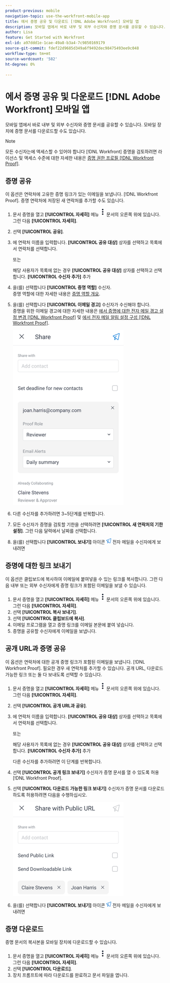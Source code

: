 ```yaml
---
product-previous: mobile
navigation-topic: use-the-workfront-mobile-app
title: 에서 증명 공유 및 다운로드 [!DNL Adobe Workfront] 모바일 앱
description: 모바일 앱에서 바로 내부 및 외부 수신자와 증명 문서를 공유할 수 있습니다. 모바일 장치에 증명 문서를 다운로드할 수도 있습니다.
author: Lisa
feature: Get Started with Workfront
exl-id: a97ddd1e-1cae-49a8-b3a4-7c9850169179
source-git-commit: fdef22d9685d349a6f9492dec98475493ee9c048
workflow-type: tm+mt
source-wordcount: '582'
ht-degree: 0%

---
```


# 에서 증명 공유 및 다운로드 [!DNL Adobe Workfront] 모바일 앱

모바일 앱에서 바로 내부 및 외부 수신자와 증명 문서를 공유할 수 있습니다. 모바일 장치에 증명 문서를 다운로드할 수도 있습니다.

>[!NOTE]
>
>모든 수신자는에 액세스할 수 있어야 합니다 [!DNL Workfront] 증명을 검토하려면 라이선스 및 액세스 수준에 대한 자세한 내용은 [증명 권한 프로필 [!DNL Workfront Proof]](../../../workfront-proof/wp-acct-admin/account-settings/proof-perm-profiles-in-wp.md).

## 증명 공유

이 옵션은 연락처에 고유한 증명 링크가 있는 이메일을 보냅니다. [!DNL Workfront Proof]. 증명 연락처에 저장된 새 연락처를 추가할 수도 있습니다.

1. 문서 증명을 열고 **[!UICONTROL 자세히]** 메뉴 ![추가 메뉴](assets/mobile-verticalmoremenu-20x33.png) 문서의 오른쪽 위에 있습니다. 그런 다음 **[!UICONTROL 자세히]**.
1. 선택 **[!UICONTROL 공유]**.
1. 에 연락처 이름을 입력합니다. **[!UICONTROL 공유 대상]** 상자를 선택하고 목록에서 연락처를 선택합니다.

   또는

   해당 사용자가 목록에 없는 경우 **[!UICONTROL 공유 대상]** 상자를 선택하고 선택합니다. **[!UICONTROL 수신자 추가]** 추가

1. 을(를) 선택합니다 **[!UICONTROL 증명 역할]** 수신자.\
   증명 역할에 대한 자세한 내용은 [증명 역할 개요](../../../review-and-approve-work/proofing/proofing-overview/proof-roles.md).
1. 을(를) 선택합니다 **[!UICONTROL 이메일 경고]** 수신자가 수신해야 합니다.\
   증명을 위한 이메일 경고에 대한 자세한 내용은 [에서 증명에 대한 전자 메일 경고 설정 변경 [!DNL Workfront Proof]](../../../workfront-proof/wp-emailsntfctns/email-alerts/change-email-alert-settings-wp.md) 및 [에서 전자 메일 알림 설정 구성 [!DNL Workfront Proof]](../../../workfront-proof/wp-emailsntfctns/email-alerts/config-email-notification-settings-wp.md).

   ![공유 화면](assets/mobile-shareproof-350x551.png)

1. 다른 수신자를 추가하려면 3~5단계를 반복합니다.
1. 모든 수신자가 증명을 검토할 기한을 선택하려면 **[!UICONTROL 새 연락처의 기한 설정]**. 그런 다음 달력에서 날짜를 선택합니다.
1. 을(를) 선택합니다 **[!UICONTROL 보내기]** 아이콘 ![보내기 아이콘](assets/mobile-send-icon-25x26.png) 전자 메일을 수신자에게 보내려면

## 증명에 대한 링크 보내기

이 옵션은 클립보드에 복사하여 이메일에 붙여넣을 수 있는 링크를 복사합니다. 그런 다음 내부 또는 외부 수신자에게 증명 링크가 포함된 이메일을 보낼 수 있습니다.

1. 문서 증명을 열고 **[!UICONTROL 자세히]** 메뉴 ![추가 메뉴](assets/mobile-verticalmoremenu-20x33.png) 문서의 오른쪽 위에 있습니다. 그런 다음 **[!UICONTROL 자세히]**.
1. 선택 **[!UICONTROL 복사 보내기]**.
1. 선택 **[!UICONTROL 클립보드에 복사]**.
1. 이메일 프로그램을 열고 증명 링크를 이메일 본문에 붙여 넣습니다.
1. 증명을 공유할 수신자에게 이메일을 보냅니다.

## 공개 URL과 증명 공유

이 옵션은 연락처에 대한 공개 증명 링크가 포함된 이메일을 보냅니다. [!DNL Workfront Proof]. 필요한 경우 새 연락처를 추가할 수 있습니다. 공개 URL, 다운로드 가능한 링크 또는 둘 다 보내도록 선택할 수 있습니다.

1. 문서 증명을 열고 **[!UICONTROL 자세히]** 메뉴 ![추가 메뉴](assets/mobile-verticalmoremenu-20x33.png) 문서의 오른쪽 위에 있습니다. 그런 다음 **[!UICONTROL 자세히]**.
1. 선택 **[!UICONTROL 공개 URL과 공유]**.
1. 에 연락처 이름을 입력합니다. **[!UICONTROL 공유 대상]** 상자를 선택하고 목록에서 연락처를 선택합니다.

   또는

   해당 사용자가 목록에 없는 경우 **[!UICONTROL 공유 대상]** 상자를 선택하고 선택합니다. **[!UICONTROL 수신자 추가]** 추가

   다른 수신자를 추가하려면 이 단계를 반복합니다.

1. 선택 **[!UICONTROL 공개 링크 보내기]** 수신자가 증명 문서를 열 수 있도록 허용 [!DNL Workfront Proof].
1. 선택 **[!UICONTROL 다운로드 가능한 링크 보내기]** 수신자가 증명 문서를 다운로드하도록 허용하려면 다음을 수행하십시오.

   ![[!UICONTROL 공개 URL과 공유 화면]](assets/mobile-sharepublicurl-proof-350x296.png)

1. 을(를) 선택합니다 **[!UICONTROL 보내기]** 아이콘 ![보내기 아이콘](assets/mobile-send-icon-25x26.png) 전자 메일을 수신자에게 보내려면

## 증명 다운로드

증명 문서의 복사본을 모바일 장치에 다운로드할 수 있습니다.

1. 문서 증명을 열고 **[!UICONTROL 자세히]** 메뉴 ![추가 메뉴](assets/mobile-verticalmoremenu-20x33.png) 문서의 오른쪽 위에 있습니다. 그런 다음 **[!UICONTROL 자세히]**.
1. 선택 **[!UICONTROL 다운로드]**.
1. 장치 프롬프트에 따라 다운로드를 완료하고 문서 파일을 엽니다.
